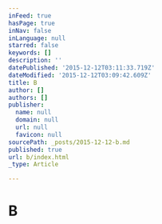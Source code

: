 ```yaml
---
inFeed: true
hasPage: true
inNav: false
inLanguage: null
starred: false
keywords: []
description: ''
datePublished: '2015-12-12T03:11:33.719Z'
dateModified: '2015-12-12T03:09:42.609Z'
title: B
author: []
authors: []
publisher:
  name: null
  domain: null
  url: null
  favicon: null
sourcePath: _posts/2015-12-12-b.md
published: true
url: b/index.html
_type: Article

---
```

# B